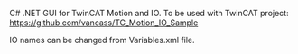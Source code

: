 C# .NET GUI for TwinCAT Motion and IO.
To be used with TwinCAT project: https://github.com/vancass/TC_Motion_IO_Sample

IO names can be changed from Variables.xml file.